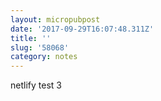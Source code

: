 ```yaml
---
layout: micropubpost
date: '2017-09-29T16:07:48.311Z'
title: ''
slug: '58068'
category: notes
---
```

netlify test 3
